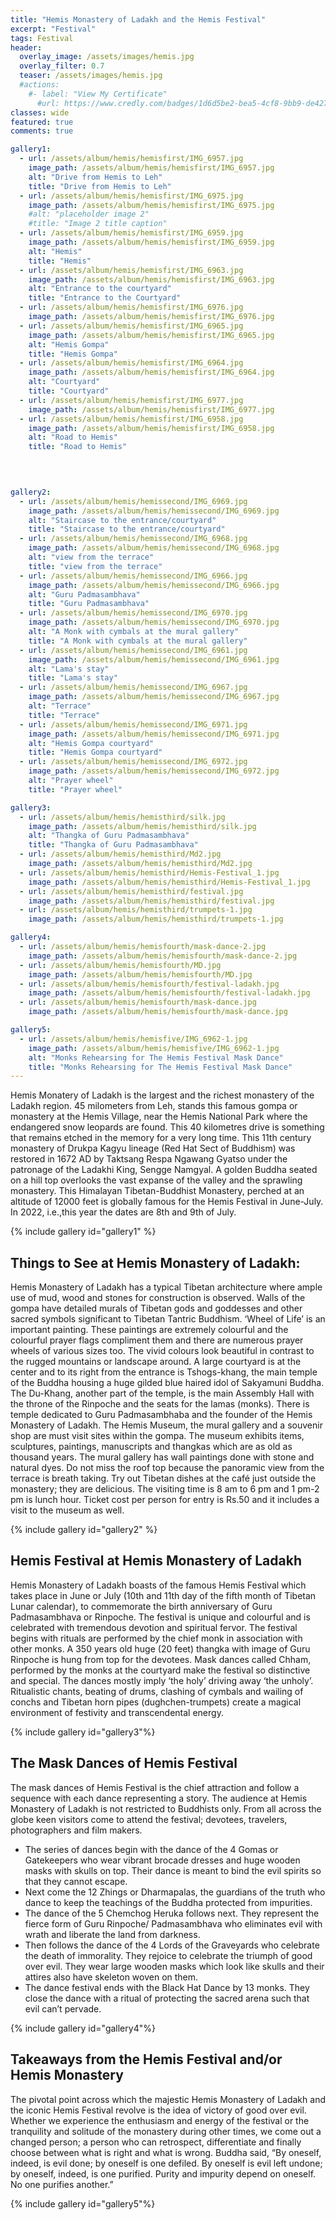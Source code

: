 ```yaml
---
title: "Hemis Monastery of Ladakh and the Hemis Festival"
excerpt: "Festival"
tags: Festival
header:
  overlay_image: /assets/images/hemis.jpg
  overlay_filter: 0.7
  teaser: /assets/images/hemis.jpg
  #actions:
    #- label: "View My Certificate"
      #url: https://www.credly.com/badges/1d6d5be2-bea5-4cf8-9bb9-de42778f1239/public_url
classes: wide
featured: true
comments: true

gallery1:
  - url: /assets/album/hemis/hemisfirst/IMG_6957.jpg
    image_path: /assets/album/hemis/hemisfirst/IMG_6957.jpg
    alt: "Drive from Hemis to Leh"
    title: "Drive from Hemis to Leh"
  - url: /assets/album/hemis/hemisfirst/IMG_6975.jpg
    image_path: /assets/album/hemis/hemisfirst/IMG_6975.jpg
    #alt: "placeholder image 2"
    #title: "Image 2 title caption"
  - url: /assets/album/hemis/hemisfirst/IMG_6959.jpg
    image_path: /assets/album/hemis/hemisfirst/IMG_6959.jpg
    alt: "Hemis"
    title: "Hemis"
  - url: /assets/album/hemis/hemisfirst/IMG_6963.jpg
    image_path: /assets/album/hemis/hemisfirst/IMG_6963.jpg
    alt: "Entrance to the courtyard"
    title: "Entrance to the Courtyard"
  - url: /assets/album/hemis/hemisfirst/IMG_6976.jpg
    image_path: /assets/album/hemis/hemisfirst/IMG_6976.jpg
  - url: /assets/album/hemis/hemisfirst/IMG_6965.jpg
    image_path: /assets/album/hemis/hemisfirst/IMG_6965.jpg
    alt: "Hemis Gompa"
    title: "Hemis Gompa"
  - url: /assets/album/hemis/hemisfirst/IMG_6964.jpg
    image_path: /assets/album/hemis/hemisfirst/IMG_6964.jpg
    alt: "Courtyard"
    title: "Courtyard"
  - url: /assets/album/hemis/hemisfirst/IMG_6977.jpg
    image_path: /assets/album/hemis/hemisfirst/IMG_6977.jpg
  - url: /assets/album/hemis/hemisfirst/IMG_6958.jpg
    image_path: /assets/album/hemis/hemisfirst/IMG_6958.jpg
    alt: "Road to Hemis"
    title: "Road to Hemis"  
    

            

gallery2:
  - url: /assets/album/hemis/hemissecond/IMG_6969.jpg
    image_path: /assets/album/hemis/hemissecond/IMG_6969.jpg
    alt: "Staircase to the entrance/courtyard"
    title: "Staircase to the entrance/courtyard"
  - url: /assets/album/hemis/hemissecond/IMG_6968.jpg
    image_path: /assets/album/hemis/hemissecond/IMG_6968.jpg
    alt: "view from the terrace"
    title: "view from the terrace"
  - url: /assets/album/hemis/hemissecond/IMG_6966.jpg
    image_path: /assets/album/hemis/hemissecond/IMG_6966.jpg
    alt: "Guru Padmasambhava"
    title: "Guru Padmasambhava"
  - url: /assets/album/hemis/hemissecond/IMG_6970.jpg
    image_path: /assets/album/hemis/hemissecond/IMG_6970.jpg
    alt: "A Monk with cymbals at the mural gallery"
    title: "A Monk with cymbals at the mural gallery"
  - url: /assets/album/hemis/hemissecond/IMG_6961.jpg
    image_path: /assets/album/hemis/hemissecond/IMG_6961.jpg
    alt: "Lama's stay"
    title: "Lama's stay"
  - url: /assets/album/hemis/hemissecond/IMG_6967.jpg
    image_path: /assets/album/hemis/hemissecond/IMG_6967.jpg
    alt: "Terrace"
    title: "Terrace"
  - url: /assets/album/hemis/hemissecond/IMG_6971.jpg
    image_path: /assets/album/hemis/hemissecond/IMG_6971.jpg
    alt: "Hemis Gompa courtyard"
    title: "Hemis Gompa courtyard"
  - url: /assets/album/hemis/hemissecond/IMG_6972.jpg
    image_path: /assets/album/hemis/hemissecond/IMG_6972.jpg
    alt: "Prayer wheel"
    title: "Prayer wheel" 

gallery3:
  - url: /assets/album/hemis/hemisthird/silk.jpg
    image_path: /assets/album/hemis/hemisthird/silk.jpg
    alt: "Thangka of Guru Padmasambhava"
    title: "Thangka of Guru Padmasambhava"
  - url: /assets/album/hemis/hemisthird/Md2.jpg
    image_path: /assets/album/hemis/hemisthird/Md2.jpg
  - url: /assets/album/hemis/hemisthird/Hemis-Festival_1.jpg
    image_path: /assets/album/hemis/hemisthird/Hemis-Festival_1.jpg
  - url: /assets/album/hemis/hemisthird/festival.jpg
    image_path: /assets/album/hemis/hemisthird/festival.jpg
  - url: /assets/album/hemis/hemisthird/trumpets-1.jpg
    image_path: /assets/album/hemis/hemisthird/trumpets-1.jpg  

gallery4:
  - url: /assets/album/hemis/hemisfourth/mask-dance-2.jpg
    image_path: /assets/album/hemis/hemisfourth/mask-dance-2.jpg
  - url: /assets/album/hemis/hemisfourth/MD.jpg
    image_path: /assets/album/hemis/hemisfourth/MD.jpg
  - url: /assets/album/hemis/hemisfourth/festival-ladakh.jpg
    image_path: /assets/album/hemis/hemisfourth/festival-ladakh.jpg 
  - url: /assets/album/hemis/hemisfourth/mask-dance.jpg
    image_path: /assets/album/hemis/hemisfourth/mask-dance.jpg         

gallery5:
  - url: /assets/album/hemis/hemisfive/IMG_6962-1.jpg
    image_path: /assets/album/hemis/hemisfive/IMG_6962-1.jpg
    alt: "Monks Rehearsing for The Hemis Festival Mask Dance"
    title: "Monks Rehearsing for The Hemis Festival Mask Dance"
---
```





 Hemis Monatery of Ladakh is the largest and the richest monastery of the Ladakh region. 45 milometers from Leh, stands this famous gompa or monastery at the Hemis Village, near the Hemis National Park where the endangered snow leopards are found. This 40 kilometres drive is something that remains etched in the memory for a very long time. This 11th century monastery of Drukpa Kagyu lineage (Red Hat Sect of Buddhism) was restored in 1672 AD by Taktsang Respa Ngawang Gyatso under the patronage of the Ladakhi King, Sengge Namgyal. A golden Buddha seated on a hill top overlooks the vast expanse of the valley and the sprawling monastery. This Himalayan Tibetan-Buddhist Monastery, perched at an altitude of 12000 feet is globally famous for the Hemis Festival in June-July. In 2022, i.e.,this year the dates are 8th and 9th of July.

 {% include gallery id="gallery1" %}

## Things to See at Hemis Monastery of Ladakh:

 Hemis Monastery of Ladakh has a typical Tibetan architecture where ample use of mud, wood and stones for construction is observed. Walls of the gompa have detailed murals of Tibetan gods and goddesses and other sacred symbols significant to Tibetan Tantric Buddhism. ‘Wheel of Life’ is an important painting. These paintings are extremely colourful and the colourful prayer flags compliment them and there are numerous prayer wheels of various sizes too. The vivid colours look beautiful in contrast to the rugged mountains or landscape around. A large courtyard is at the center and to its right from the entrance is Tshogs-khang, the main temple of the Buddha housing a huge gilded blue haired idol of Sakyamuni Buddha. The Du-Khang, another part of the temple, is the main Assembly Hall with the throne of the Rinpoche and the seats for the lamas (monks). There is temple dedicated to Guru Padmasambhaba and the founder of the Hemis Monastery of Ladakh. The Hemis Museum, the mural gallery and a souvenir shop are must visit sites within the gompa. The museum exhibits items, sculptures, paintings, manuscripts and thangkas which are as old as thousand years. The mural gallery has wall paintings done with stone and natural dyes. Do not miss the roof top because the panoramic view from the terrace is breath taking. Try out Tibetan dishes at the café just outside the monastery; they are delicious. The visiting time is 8 am to 6 pm and 1 pm-2 pm is lunch hour. Ticket cost per person for entry is Rs.50 and it includes a visit to the museum as well.

 {% include gallery id="gallery2" %}

## Hemis Festival at Hemis Monastery of Ladakh


 Hemis Monastery of Ladakh boasts of the famous Hemis Festival which takes place in June or July (10th and 11th day of the fifth month of Tibetan Lunar calendar), to commemorate the birth anniversary of Guru Padmasambhava or Rinpoche. The festival is unique and colourful and is celebrated with tremendous devotion and spiritual fervor. The festival begins with rituals are performed by the chief monk in association with other monks. A 350 years old huge (20 feet) thangka with image of Guru Rinpoche is hung from top for the devotees. Mask dances called Chham, performed by the monks at the courtyard make the festival so distinctive and special. The dances mostly imply ‘the holy’ driving away ‘the unholy’. Ritualistic chants, beating of drums, clashing of cymbals and wailing of conchs and Tibetan horn pipes (dughchen-trumpets) create a magical environment of festivity and transcendental energy.

 {% include gallery id="gallery3"%}
 

## The Mask Dances of Hemis Festival

 The mask dances of Hemis Festival is the chief attraction and follow a sequence with each dance representing a story. The audience at Hemis Monastery of Ladakh is not restricted to Buddhists only. From all across the globe keen visitors come to attend the festival; devotees, travelers, photographers and film makers.

 - The series of dances begin with the dance of the 4 Gomas or Gatekeepers who wear vibrant brocade dresses and huge wooden masks with skulls on top. Their dance is meant to bind the evil spirits so that they cannot escape.
 - Next come the 12 Zhings or Dharmapalas, the guardians of the truth who dance to keep the teachings of the Buddha protected from impurities.
 - The dance of the 5 Chemchog Heruka follows next. They represent the fierce form of Guru Rinpoche/ Padmasambhava who eliminates evil with wrath and liberate the land from darkness.
 - Then follows the dance of the 4 Lords of the Graveyards who celebrate the death of immorality. They rejoice to celebrate the triumph of good over evil. They wear large wooden masks which look like skulls and their attires also have skeleton woven on them.
 - The dance festival ends with the Black Hat Dance by 13 monks. They close the dance with a ritual of protecting the sacred arena such that evil can’t pervade.
 

 {% include gallery id="gallery4"%}

## Takeaways from the Hemis Festival and/or Hemis Monastery 
 
 The pivotal point across which the majestic Hemis Monastery of Ladakh and the iconic Hemis Festival revolve is the idea of victory of good over evil. Whether we experience the enthusiasm and energy of the festival or the tranquility and solitude of the monastery during other times, we come out a changed person; a person who can retrospect, differentiate and finally choose between what is right and what is wrong. Buddha said, “By oneself, indeed, is evil done; by oneself is one defiled. By oneself is evil left undone; by oneself, indeed, is one purified. Purity and impurity depend on oneself. No one purifies another.”

 {% include gallery id="gallery5"%}
